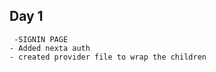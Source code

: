 ## Day 1
     -SIGNIN PAGE
    - Added nexta auth 
    - created provider file to wrap the children
    

